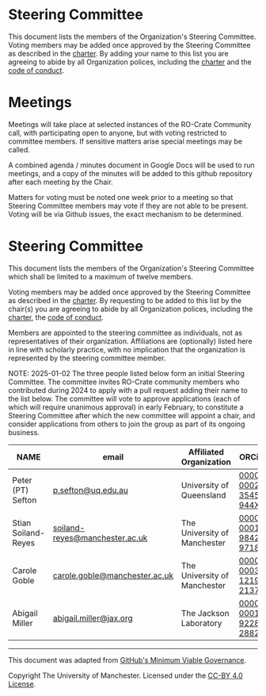 # Steering Committee

This document lists the members of the Organization's Steering Committee. Voting members may be added once approved by the Steering Committee as described in the [charter](./CHARTER.md). By adding your name to this list you are agreeing to abide by all Organization polices, including the [charter](./CHARTER.md) and the [code of conduct](./CODE-OF-CONDUCT.md).




# Meetings

Meetings will take place at selected instances of the RO-Crate Community call, with participating open to anyone, but with voting restricted to committee members. If sensitive matters arise special meetings may be called.

A combined agenda / minutes document in Google Docs will be used to run meetings, and a copy of the minutes will be added to this github repository after each meeting by the Chair.

Matters for voting must be noted one week prior to a meeting so that Steering Committee members may vote if they are not able to be present. Voting will be via Github issues, the exact mechanism to be determined.

# Steering Committee 

This document lists the members of the Organization's Steering Committee which shall be limited to a maximum of twelve members.

Voting members may be added once approved by the Steering Committee as described in the [charter](./CHARTER.md). By requesting to be added to this list by the chair(s) you are agreeing to abide by all Organization polices, including the [charter](./CHARTER.md), the [code of conduct](./CODE-OF-CONDUCT.md). 

Members are appointed to the steering committee as individuals, not as representatives of their organization. Affiliations are (optionally) listed here in line with scholarly practice, with no implication that the organization is represented by the steering committee member.

NOTE: 2025-01-02 The three people listed below form an initial Steering Committee. The committee invites RO-Crate community members who contributed during 2024  to apply with a pull request adding their name to the list below. The committee will vote to approve applications (each of which will require unanimous approval) in early February, to constitute a Steering Committee after which the new committee will appoint a chair, and consider applications from others to join the group as part of its ongoing business.

| **NAME** | **email** | **Affiliated Organization** | **ORCiD** | **github ID** | 
| ---      | ---       | ---                                    | ---       |  --|
| Peter (PT) Sefton | p.sefton@uq.edu.au   | University of Queensland | [0000-0002-3545-944X](https://orcid.org/0000-0002-3545-944X) | ptsefton |
| Stian Soiland-Reyes | soiland-reyes@manchester.ac.uk | The University of Manchester | [0000-0001-9842-9718](https://orcid.org/0000-0001-9842-9718) | stain |
| Carole Goble | carole.goble@manchester.ac.uk | The University of Manchester  | [0000-0003-1219-2137](https://orcid.org/0000-0003-1219-2137) | CaroleGoble |
| Abigail Miller | abigail.miller@jax.org | The Jackson Laboratory  | [0000-0001-9228-2882](https://orcid.org/0000-0001-9228-2882) | a-mile |





---
This document was adapted from [GitHub's Minimum Viable Governance](https://github.com/github/MVG).

Copyright The University of Manchester. Licensed under the [CC-BY 4.0 License](https://creativecommons.org/licenses/by/4.0/).
